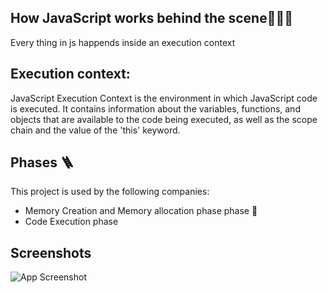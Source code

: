 

## How JavaScript works behind the scene🧑🏾‍💻


Every thing in js happends inside an execution context



## Execution context: 
JavaScript Execution Context is the environment in which JavaScript code is executed. It contains information about the variables, functions, and objects that are available to the code being executed, as well as the scope chain and the value of the 'this' keyword.
## Phases 🪜

This project is used by the following companies:

- Memory Creation and Memory allocation phase phase 📝
- Code Execution phase 


## Screenshots

![App Screenshot](https://snipboard.io/IzB4AO.jpg)

